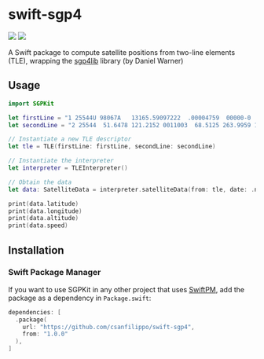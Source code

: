 # swift-sgp4
[![](https://img.shields.io/endpoint?url=https%3A%2F%2Fswiftpackageindex.com%2Fapi%2Fpackages%2Fcsanfilippo%2Fswift-sgp4%2Fbadge%3Ftype%3Dswift-versions)](https://swiftpackageindex.com/csanfilippo/swift-sgp4) [![](https://img.shields.io/endpoint?url=https%3A%2F%2Fswiftpackageindex.com%2Fapi%2Fpackages%2Fcsanfilippo%2Fswift-sgp4%2Fbadge%3Ftype%3Dplatforms)](https://swiftpackageindex.com/csanfilippo/swift-sgp4)

A Swift package to compute satellite positions from two-line elements (TLE), wrapping the [sgp4lib](https://www.danrw.com/sgp4/) library (by Daniel Warner)


## Usage

```swift
import SGPKit

let firstLine = "1 25544U 98067A   13165.59097222  .00004759  00000-0  88814-4 0    47"
let secondLine = "2 25544  51.6478 121.2152 0011003  68.5125 263.9959 15.50783143834295"

// Instantiate a new TLE descriptor
let tle = TLE(firstLine: firstLine, secondLine: secondLine)

// Instantiate the interpreter
let interpreter = TLEInterpreter()

// Obtain the data
let data: SatelliteData = interpreter.satelliteData(from: tle, date: .now)

print(data.latitude)
print(data.longitude)
print(data.altitude)
print(data.speed)
```

## Installation

### Swift Package Manager

If you want to use SGPKit in any other project that uses [SwiftPM](https://swift.org/package-manager/), add the package as a dependency in `Package.swift`:

```swift
dependencies: [
  .package(
    url: "https://github.com/csanfilippo/swift-sgp4",
    from: "1.0.0"
  ),
]
```
